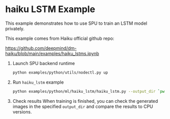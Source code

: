 # haiku LSTM Example

This example demonstrates how to use SPU to train an LSTM model privately.

This example comes from Haiku official github repo:

<https://github.com/deepmind/dm-haiku/blob/main/examples/haiku_lstms.ipynb>

1. Launch SPU backend runtime

    ```sh
    python examples/python/utils/nodectl.py up
    ```

2. Run `haiku_lstm` example

    ```sh
    python examples/python/ml/haiku_lstm/haiku_lstm.py --output_dir `pwd`
    ```

3. Check results
    When training is finished, you can check the generated images in the specified `output_dir` and compare the results to CPU versions.
